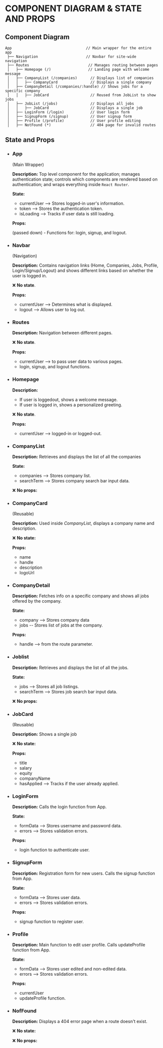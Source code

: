 # COMPONENT DIAGRAM & STATE AND PROPS

## Component Diagram

```
App                                  // Main wrapper for the entire app
 ├── Navigation                      // Navbar for site-wide navigation
 ├── Routes                           // Manages routing between pages
 │   ├── Homepage (/)                 // Landing page with welcome message
 │   ├── CompanyList (/companies)      // Displays list of companies
 │   │   ├── CompanyCard               // Displays a single company
 │   ├── CompanyDetail (/companies/:handle) // Shows jobs for a specific company
 │   │   ├── JobCard                   // Reused from JobList to show jobs
 │   ├── JobList (/jobs)               // Displays all jobs
 │   │   ├── JobCard                   // Displays a single job
 │   ├── LoginForm (/login)            // User login form
 │   ├── SignupForm (/signup)          // User signup form
 │   ├── Profile (/profile)            // User profile editing
 │   ├── NotFound (*)                  // 404 page for invalid routes
```

## State and Props

- ### App 

    (Main Wrapper)

    **Description:** Top level component for the application; manages authentication state; controls which components are rendered based on authentication; and wraps everything inside `React Router`.

    **State:**

    - currentUser --> Stores logged-in user's information.
    - token --> Stores the authentication token.
    - isLoading --> Tracks if user data is still loading.

    **Props:**  

    (passed down) - Functions for: login, signup, and logout.

- ### Navbar

    (Navigation)

    **Description:** Contains navigation links (Home, Companies, Jobs, Profile, Login/Signup/Logout) and shows different links based on whether the user is logged in.

    ❌ **No state**.

    **Props:**  

    - currentUser --> Determines what is displayed.
    - logout --> Allows user to log out.

- ### Routes

    **Description:** Navigation between different pages.

    ❌ **No state**.

    **Props:** 

    - currentUser --> to pass user data to various pages.
    - login, signup, and logout functions. 

- ### Homepage

    **Description:** 

    - If user is loggedout, shows a welcome message.
    - If user is logged in, shows a personalized greeting.

    ❌ **No state**.

    **Props:**  

    - currentUser --> logged-in or logged-out.

- ### CompanyList

    **Description:** Retrieves and displays the list of all the companies

    **State:**

    - companies --> Stores company list.
    - searchTerm --> Stores company search bar input data.

    ❌ **No props:**  

- ### CompanyCard

    (Reusable)

    **Description:** Used inside *CompanyList*, displays a company name and description.

    ❌ **No state:**

    **Props:**  
    
    - name
    - handle
    - description
    - logoUrl

- ### CompanyDetail

    **Description:** Fetches info on a specific company and shows all jobs offered by the company.

    **State:**

    - company --> Stores company data
    - jobs -- Stores list of jobs at the company.

    **Props:**  
    
    - handle --> from the route parameter.

- ### Joblist

    **Description:** Retrieves and displays the list of all the jobs.

    **State:**

    - jobs --> Stores all job listings.
    - searchTerm --> Stores job search bar input data.

    ❌ **No props:**  

- ### JobCard

    (Reusable)

    **Description:** Shows a single job 

    ❌ **No state:**

    **Props:**  
    - title
    - salary
    - equity
    - companyName
    - hasApplied --> Tracks if the user already applied.

- ### LoginForm

    **Description:** Calls the login function from App.

    **State:**
    - formData --> Stores username and password data.
    - errors --> Stores validation errors.

    **Props:**  
    
    - login function to authenticate user.

- ### SignupForm

    **Description:** Registration form for new users. Calls the signup function from App. 

    **State:**    
    
    - formData --> Stores user data.
    - errors --> Stores validation errors.

    **Props:**  

    - signup function to register user.

- ### Profile

    **Description:** Main function to edit user profile. Calls updateProfile function from App.

    **State:**

    - formData --> Stores user edited and non-edited data.
    - errors --> Stores validation errors.

    **Props:**  

    - currentUser
    - updateProfile function.

- ### NofFound

    **Description:**  Displays a 404 error page when a route doesn't exist.

    ❌ **No state:**

    ❌ **No props:**  

